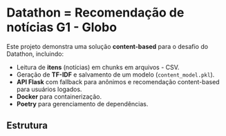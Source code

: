# Datathon = Recomendação de notícias G1 - Globo 

Este projeto demonstra uma solução **content-based** para o desafio do Datathon,
incluindo:
- Leitura de **itens** (notícias) em chunks em arquivos - CSV.
- Geração de **TF-IDF** e salvamento de um modelo (`content_model.pkl`).
- **API Flask** com fallback para anônimos e recomendação content-based para usuários logados.
- **Docker** para containerização.
- **Poetry** para gerenciamento de dependências.

## Estrutura
